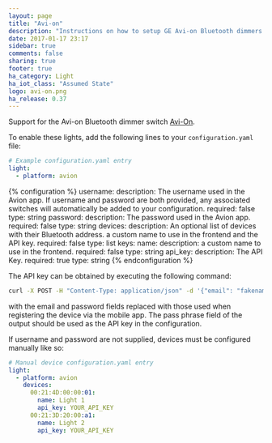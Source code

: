 ```yaml
---
layout: page
title: "Avi-on"
description: "Instructions on how to setup GE Avi-on Bluetooth dimmers within Home Assistant."
date: 2017-01-17 23:17
sidebar: true
comments: false
sharing: true
footer: true
ha_category: Light
ha_iot_class: "Assumed State"
logo: avi-on.png
ha_release: 0.37
---
```


Support for the Avi-on Bluetooth dimmer switch [Avi-On](http://avi-on.com/).

To enable these lights, add the following lines to your `configuration.yaml` file:

```yaml
# Example configuration.yaml entry
light:
  - platform: avion
```

{% configuration %}
username:
  description: The username used in the Avion app. If username and password are both provided, any associated switches will automatically be added to your configuration.
  required: false
  type: string
password:
  description: The password used in the Avion app.
  required: false
  type: string
devices:
  description: An optional list of devices with their Bluetooth address. a custom name to use in the frontend and the API key.
  required: false
  type: list
  keys:
    name:
      description: a custom name to use in the frontend.
      required: false
      type: string
    api_key:
      description: The API Key.
      required: true
      type: string
{% endconfiguration %}

The API key can be obtained by executing the following command:

```bash
curl -X POST -H "Content-Type: application/json" -d '{"email": "fakename@example.com", "password": "password"}' https://admin.avi-on.com/api/sessions | jq
```

with the email and password fields replaced with those used when registering the device via the mobile app. The pass phrase field of the output should be used as the API key in the configuration.

If username and password are not supplied, devices must be configured manually like so:

```yaml
# Manual device configuration.yaml entry
light:
  - platform: avion
    devices:
      00:21:4D:00:00:01:
        name: Light 1
        api_key: YOUR_API_KEY
      00:21:3D:20:00:a1:
        name: Light 2
        api_key: YOUR_API_KEY
```
